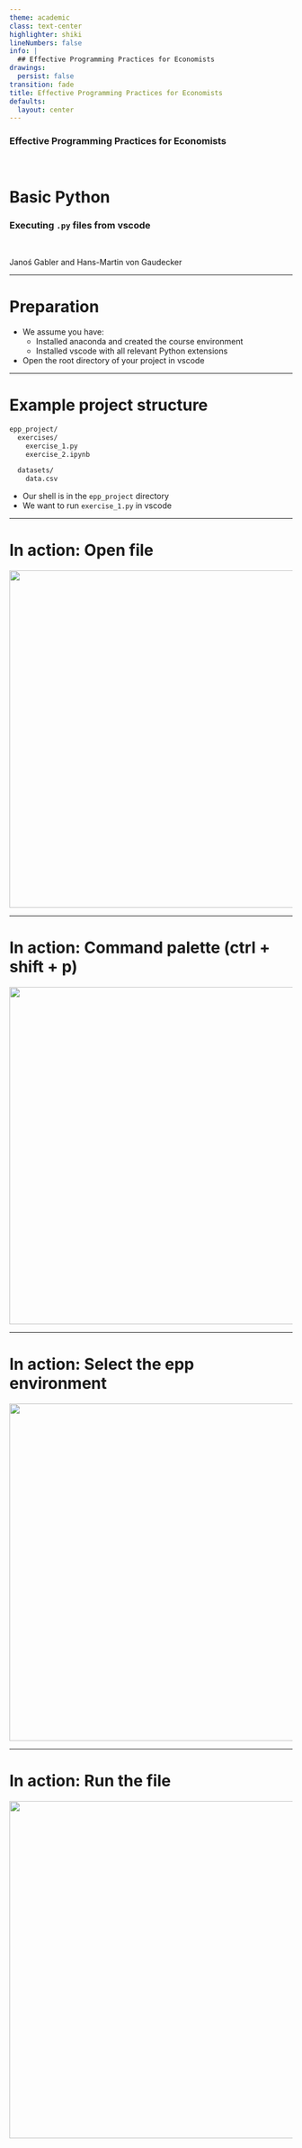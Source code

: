 ```yaml
---
theme: academic
class: text-center
highlighter: shiki
lineNumbers: false
info: |
  ## Effective Programming Practices for Economists
drawings:
  persist: false
transition: fade
title: Effective Programming Practices for Economists
defaults:
  layout: center
---
```


### Effective Programming Practices for Economists

<br>

# Basic Python

### Executing `.py` files from vscode

<br>


Janoś Gabler and Hans-Martin von Gaudecker

---

# Preparation

- We assume you have:
  - Installed anaconda and created the course environment
  - Installed vscode with all relevant Python extensions
- Open the root directory of your project in vscode

---

# Example project structure


```bash
epp_project/
  exercises/
    exercise_1.py
    exercise_2.ipynb

  datasets/
    data.csv
```

- Our shell is in the `epp_project` directory
- We want to run `exercise_1.py` in vscode


---

# In action: Open file

<img src="py_file.png" class="rounded" width="600"/>



---

# In action: Command palette (ctrl + shift + p)

<img src="command_select_interpreter.png" class="rounded" width="600"/>




---

# In action: Select the epp environment

<img src="selecting_epp_env.png" class="rounded" width="600"/>


---

# In action: Run the file

<img src="click_run.png" class="rounded" width="600"/>
